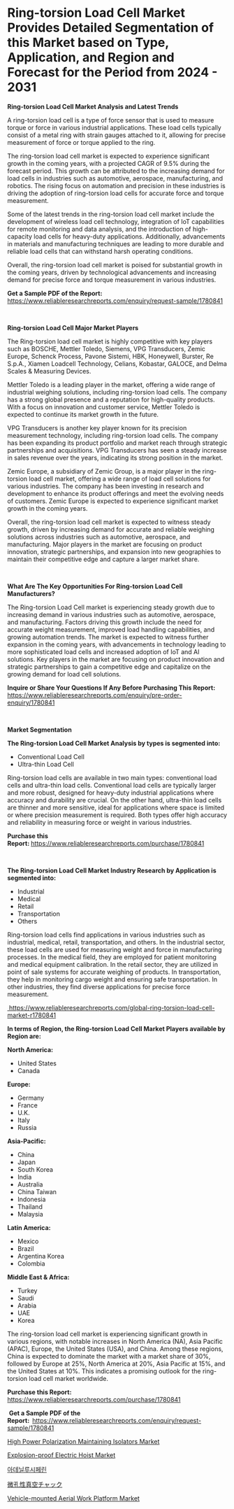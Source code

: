 <p><h1>Ring-torsion Load Cell Market Provides Detailed Segmentation of this Market based on Type, Application, and Region and Forecast for the Period from 2024 - 2031</h1></p><p><strong>Ring-torsion Load Cell Market Analysis and Latest Trends</strong></p>
<p><p>A ring-torsion load cell is a type of force sensor that is used to measure torque or force in various industrial applications. These load cells typically consist of a metal ring with strain gauges attached to it, allowing for precise measurement of force or torque applied to the ring.</p><p>The ring-torsion load cell market is expected to experience significant growth in the coming years, with a projected CAGR of 9.5% during the forecast period. This growth can be attributed to the increasing demand for load cells in industries such as automotive, aerospace, manufacturing, and robotics. The rising focus on automation and precision in these industries is driving the adoption of ring-torsion load cells for accurate force and torque measurement.</p><p>Some of the latest trends in the ring-torsion load cell market include the development of wireless load cell technology, integration of IoT capabilities for remote monitoring and data analysis, and the introduction of high-capacity load cells for heavy-duty applications. Additionally, advancements in materials and manufacturing techniques are leading to more durable and reliable load cells that can withstand harsh operating conditions.</p><p>Overall, the ring-torsion load cell market is poised for substantial growth in the coming years, driven by technological advancements and increasing demand for precise force and torque measurement in various industries.</p></p>
<p><strong>Get a Sample PDF of the Report:&nbsp;</strong> <a href="https://www.reliableresearchreports.com/enquiry/request-sample/1780841">https://www.reliableresearchreports.com/enquiry/request-sample/1780841</a></p>
<p>&nbsp;</p>
<p><strong>Ring-torsion Load Cell Major Market Players</strong></p>
<p><p>The Ring-torsion load cell market is highly competitive with key players such as BOSCHE, Mettler Toledo, Siemens, VPG Transducers, Zemic Europe, Schenck Process, Pavone Sistemi, HBK, Honeywell, Burster, Re S.p.A., Xiamen Loadcell Technology, Celians, Kobastar, GALOCE, and Delma Scales & Measuring Devices.</p><p>Mettler Toledo is a leading player in the market, offering a wide range of industrial weighing solutions, including ring-torsion load cells. The company has a strong global presence and a reputation for high-quality products. With a focus on innovation and customer service, Mettler Toledo is expected to continue its market growth in the future.</p><p>VPG Transducers is another key player known for its precision measurement technology, including ring-torsion load cells. The company has been expanding its product portfolio and market reach through strategic partnerships and acquisitions. VPG Transducers has seen a steady increase in sales revenue over the years, indicating its strong position in the market.</p><p>Zemic Europe, a subsidiary of Zemic Group, is a major player in the ring-torsion load cell market, offering a wide range of load cell solutions for various industries. The company has been investing in research and development to enhance its product offerings and meet the evolving needs of customers. Zemic Europe is expected to experience significant market growth in the coming years.</p><p>Overall, the ring-torsion load cell market is expected to witness steady growth, driven by increasing demand for accurate and reliable weighing solutions across industries such as automotive, aerospace, and manufacturing. Major players in the market are focusing on product innovation, strategic partnerships, and expansion into new geographies to maintain their competitive edge and capture a larger market share.</p></p>
<p>&nbsp;</p>
<p><strong>What Are The Key Opportunities For Ring-torsion Load Cell Manufacturers?</strong></p>
<p><p>The Ring-torsion Load Cell market is experiencing steady growth due to increasing demand in various industries such as automotive, aerospace, and manufacturing. Factors driving this growth include the need for accurate weight measurement, improved load handling capabilities, and growing automation trends. The market is expected to witness further expansion in the coming years, with advancements in technology leading to more sophisticated load cells and increased adoption of IoT and AI solutions. Key players in the market are focusing on product innovation and strategic partnerships to gain a competitive edge and capitalize on the growing demand for load cell solutions.</p></p>
<p><strong>Inquire or Share Your Questions If Any Before Purchasing This Report:</strong> <a href="https://www.reliableresearchreports.com/enquiry/pre-order-enquiry/1780841">https://www.reliableresearchreports.com/enquiry/pre-order-enquiry/1780841</a></p>
<p>&nbsp;</p>
<p><strong>Market Segmentation</strong></p>
<p><strong>The Ring-torsion Load Cell Market Analysis by types is segmented into:</strong></p>
<p><ul><li>Conventional Load Cell</li><li>Ultra-thin Load Cell</li></ul></p>
<p><p>Ring-torsion load cells are available in two main types: conventional load cells and ultra-thin load cells. Conventional load cells are typically larger and more robust, designed for heavy-duty industrial applications where accuracy and durability are crucial. On the other hand, ultra-thin load cells are thinner and more sensitive, ideal for applications where space is limited or where precision measurement is required. Both types offer high accuracy and reliability in measuring force or weight in various industries.</p></p>
<p><strong>Purchase this Report:&nbsp;</strong><a href="https://www.reliableresearchreports.com/purchase/1780841">https://www.reliableresearchreports.com/purchase/1780841</a></p>
<p>&nbsp;</p>
<p><strong>The Ring-torsion Load Cell Market Industry Research by Application is segmented into:</strong></p>
<p><ul><li>Industrial</li><li>Medical</li><li>Retail</li><li>Transportation</li><li>Others</li></ul></p>
<p><p>Ring-torsion load cells find applications in various industries such as industrial, medical, retail, transportation, and others. In the industrial sector, these load cells are used for measuring weight and force in manufacturing processes. In the medical field, they are employed for patient monitoring and medical equipment calibration. In the retail sector, they are utilized in point of sale systems for accurate weighing of products. In transportation, they help in monitoring cargo weight and ensuring safe transportation. In other industries, they find diverse applications for precise force measurement.</p></p>
<p><a href="https://www.reliableresearchreports.com/global-ring-torsion-load-cell-market-r1780841">&nbsp;https://www.reliableresearchreports.com/global-ring-torsion-load-cell-market-r1780841</a></p>
<p><strong>In terms of Region, the Ring-torsion Load Cell Market Players available by Region are:</strong></p>
<p>
    <p> <strong> North America: </strong>
        <ul>
            <li>United States</li>
            <li>Canada</li>
        </ul>
        </p> 
    <p> <strong> Europe: </strong>
        <ul>
            <li>Germany</li>
            <li>France</li>
            <li>U.K.</li>
            <li>Italy</li>
            <li>Russia</li>
        </ul>
        </p> 
    <p> <strong> Asia-Pacific: </strong>
        <ul>
            <li>China</li>
            <li>Japan</li>
            <li>South Korea</li>
            <li>India</li>
            <li>Australia</li>
            <li>China Taiwan</li>
            <li>Indonesia</li>
            <li>Thailand</li>
            <li>Malaysia</li>
        </ul>
        </p> 
    <p> <strong> Latin America: </strong>
        <ul>
            <li>Mexico</li>
            <li>Brazil</li>
            <li>Argentina Korea</li>
            <li>Colombia</li>
        </ul>
        </p> 
    <p> <strong> Middle East & Africa: </strong>
        <ul>
            <li>Turkey</li>
            <li>Saudi</li>
            <li>Arabia</li>
            <li>UAE</li>
            <li>Korea</li>
        </ul>
    </p>
    </p>
<p><p>The ring-torsion load cell market is experiencing significant growth in various regions, with notable increases in North America (NA), Asia Pacific (APAC), Europe, the United States (USA), and China. Among these regions, China is expected to dominate the market with a market share of 30%, followed by Europe at 25%, North America at 20%, Asia Pacific at 15%, and the United States at 10%. This indicates a promising outlook for the ring-torsion load cell market worldwide.</p></p>
<p><strong>Purchase this Report: </strong><a href="https://www.reliableresearchreports.com/purchase/1780841">https://www.reliableresearchreports.com/purchase/1780841</a></p>
<p>&nbsp;<strong>Get a Sample PDF of the Report:&nbsp;&nbsp;</strong><a href="https://www.reliableresearchreports.com/enquiry/request-sample/1780841">https://www.reliableresearchreports.com/enquiry/request-sample/1780841</a></p>
<p><strong></strong></p>
<p><p><a href="https://issuu.com/reportprime-2/docs/high-power-polarization-maintaining-isolators-mark">High Power Polarization Maintaining Isolators Market</a></p><p><a href="https://github.com/abdelrhmankishk22/Market-Research-Report-List-4/blob/main/explosion-proof-electric-hoist-market.md">Explosion-proof Electric Hoist Market</a></p><p><a href="https://github.com/ZacharyScthmitt4465/Market-Research-Report-List-2/blob/main/583301899625.md">아데닐루시페린</a></p><p><a href="https://github.com/EstelWisozk1/Market-Research-Report-List-2/blob/main/9808869105843.md">微孔性真空チャック</a></p><p><a href="https://github.com/joannagoyvaerts/Market-Research-Report-List-3/blob/main/vehicle-mounted-aerial-work-platform-market.md">Vehicle-mounted Aerial Work Platform Market</a></p></p>